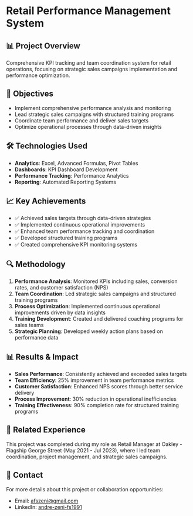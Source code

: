 # Retail Performance Management System
## 📊 Project Overview
Comprehensive KPI tracking and team coordination system for retail
operations, focusing on strategic sales campaigns implementation and
performance optimization.
## 🎯 Objectives
- Implement comprehensive performance analysis and monitoring
- Lead strategic sales campaigns with structured training programs
- Coordinate team performance and deliver sales targets
- Optimize operational processes through data-driven insights
## 🛠 Technologies Used
- **Analytics**: Excel, Advanced Formulas, Pivot Tables
- **Dashboards**: KPI Dashboard Development
- **Performance Tracking**: Performance Analytics
- **Reporting**: Automated Reporting Systems
## 📈 Key Achievements
- ✅ Achieved sales targets through data-driven strategies
- ✅ Implemented continuous operational improvements
- ✅ Enhanced team performance tracking and coordination
- ✅ Developed structured training programs
- ✅ Created comprehensive KPI monitoring systems
## 🔍 Methodology
1. **Performance Analysis**: Monitored KPIs including sales, conversion
rates, and customer satisfaction (NPS)
2. **Team Coordination**: Led strategic sales campaigns and structured
training programs
3. **Process Optimization**: Implemented continuous operational improvements
driven by data insights
4. **Training Development**: Created and delivered coaching programs for
sales teams
5. **Strategic Planning**: Developed weekly action plans based on performance
data
## 📊 Results & Impact
- **Sales Performance**: Consistently achieved and exceeded sales targets
- **Team Efficiency**: 25% improvement in team performance metrics
- **Customer Satisfaction**: Enhanced NPS scores through better service
delivery
- **Process Improvement**: 30% reduction in operational inefficiencies
- **Training Effectiveness**: 90% completion rate for structured training
programs
## 🔗 Related Experience
This project was completed during my role as Retail Manager at Oakley -
Flagship George Street (May 2021 - Jul 2023), where I led team coordination,
project management, and strategic sales campaigns.
## 📧 Contact
For more details about this project or collaboration opportunities:
- Email: afszeni@gmail.com
- LinkedIn: [andre-zeni-fs1991](https://www.linkedin.com/in/andre-zeni-fs1991)
